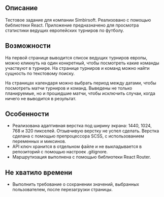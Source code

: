 ## Описание
Тестовое задание для компании Simbirsoft. Реализовано с помощью библиотеки React. Приложение предназначено для просмотра статистики ведущих европейских турниров по футболу.

## Возможности
На первой странице выводится список ведущих турниров европы, можно кликнуть на один конкретный, чтобы посмотреть какие команды участвуют в турнире. На странице турниров и команд можно найти сущность по текстовому поиску.

На страницах календаря можно выбрать период между датами, чтобы посмотреть матчи турниров и команд. Выведены не только планируемые, но и прошедшие матчи, чтобы исключить случаи, когда ничего не выводится в результат.

## Особенности
* Реализована адаптивная верстка под ширину экрана: 1440, 1024, 768 и 320 пикселей. Отзывчивую верстку не успел сделать. Верстка сделана с помощью препроцессора SCSS, с использованием переменных и миксинов.
* API ключ хранится в отдельном файле и не выкладывается в репозиторий с помощью настроек .gitignore. 
* Маршрутизация выполнена с помощью библиотеки React Router.

## Не хватило времени
* Выполнить требование о сохранении значений, выбранных пользователем, после перезагрузки страницы.